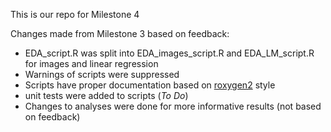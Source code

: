 This is our repo for Milestone 4

Changes made from Milestone 3 based on feedback:
* EDA_script.R was split into EDA_images_script.R and EDA_LM_script.R for images and linear regression
* Warnings of scripts were suppressed 
* Scripts have proper documentation based on [roxygen2](https://cran.r-project.org/web/packages/roxygen2/vignettes/roxygen2.html) style 
* unit tests were added to scripts (_To Do_)
* Changes to analyses were done for more informative results (not based on feedback)
